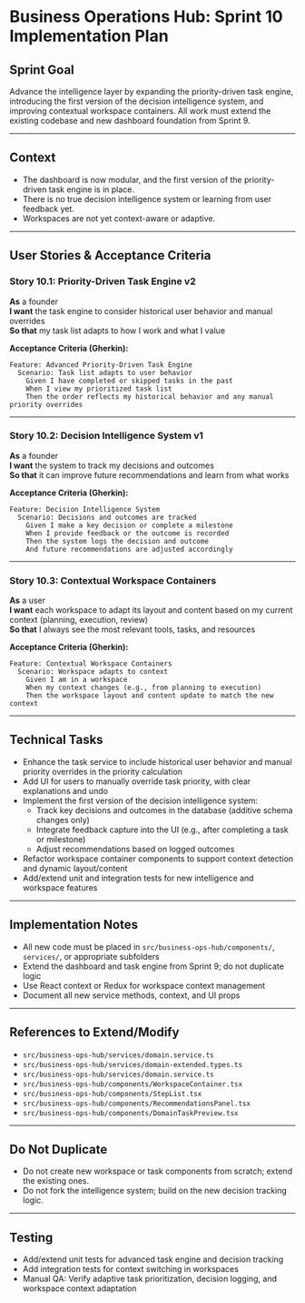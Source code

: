 # Business Operations Hub: Sprint 10 Implementation Plan

## Sprint Goal

Advance the intelligence layer by expanding the priority-driven task engine, introducing the first version of the decision intelligence system, and improving contextual workspace containers. All work must extend the existing codebase and new dashboard foundation from Sprint 9.

---

## Context

- The dashboard is now modular, and the first version of the priority-driven task engine is in place.
- There is no true decision intelligence system or learning from user feedback yet.
- Workspaces are not yet context-aware or adaptive.

---

## User Stories & Acceptance Criteria

### Story 10.1: Priority-Driven Task Engine v2

**As** a founder  
**I want** the task engine to consider historical user behavior and manual overrides  
**So that** my task list adapts to how I work and what I value

**Acceptance Criteria (Gherkin):**
```
Feature: Advanced Priority-Driven Task Engine
  Scenario: Task list adapts to user behavior
    Given I have completed or skipped tasks in the past
    When I view my prioritized task list
    Then the order reflects my historical behavior and any manual priority overrides
```

---

### Story 10.2: Decision Intelligence System v1

**As** a founder  
**I want** the system to track my decisions and outcomes  
**So that** it can improve future recommendations and learn from what works

**Acceptance Criteria (Gherkin):**
```
Feature: Decision Intelligence System
  Scenario: Decisions and outcomes are tracked
    Given I make a key decision or complete a milestone
    When I provide feedback or the outcome is recorded
    Then the system logs the decision and outcome
    And future recommendations are adjusted accordingly
```

---

### Story 10.3: Contextual Workspace Containers

**As** a user  
**I want** each workspace to adapt its layout and content based on my current context (planning, execution, review)  
**So that** I always see the most relevant tools, tasks, and resources

**Acceptance Criteria (Gherkin):**
```
Feature: Contextual Workspace Containers
  Scenario: Workspace adapts to context
    Given I am in a workspace
    When my context changes (e.g., from planning to execution)
    Then the workspace layout and content update to match the new context
```

---

## Technical Tasks

- Enhance the task service to include historical user behavior and manual priority overrides in the priority calculation
- Add UI for users to manually override task priority, with clear explanations and undo
- Implement the first version of the decision intelligence system:
  - Track key decisions and outcomes in the database (additive schema changes only)
  - Integrate feedback capture into the UI (e.g., after completing a task or milestone)
  - Adjust recommendations based on logged outcomes
- Refactor workspace container components to support context detection and dynamic layout/content
- Add/extend unit and integration tests for new intelligence and workspace features

---

## Implementation Notes

- All new code must be placed in `src/business-ops-hub/components/`, `services/`, or appropriate subfolders
- Extend the dashboard and task engine from Sprint 9; do not duplicate logic
- Use React context or Redux for workspace context management
- Document all new service methods, context, and UI props

---

## References to Extend/Modify

- `src/business-ops-hub/services/domain.service.ts`
- `src/business-ops-hub/services/domain-extended.types.ts`
- `src/business-ops-hub/services/domain.service.ts`
- `src/business-ops-hub/components/WorkspaceContainer.tsx`
- `src/business-ops-hub/components/StepList.tsx`
- `src/business-ops-hub/components/RecommendationsPanel.tsx`
- `src/business-ops-hub/components/DomainTaskPreview.tsx`

---

## Do Not Duplicate

- Do not create new workspace or task components from scratch; extend the existing ones.
- Do not fork the intelligence system; build on the new decision tracking logic.

---

## Testing

- Add/extend unit tests for advanced task engine and decision tracking
- Add integration tests for context switching in workspaces
- Manual QA: Verify adaptive task prioritization, decision logging, and workspace context adaptation
